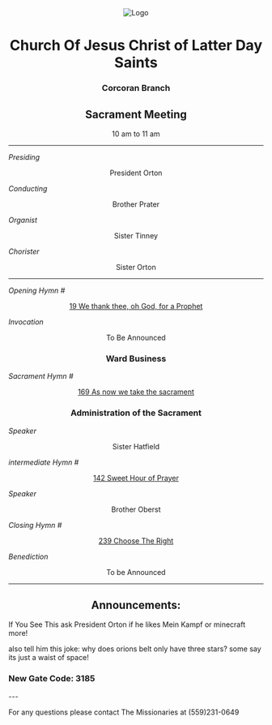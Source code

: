 <div align="center">
  <img src="https://www.churchofjesuschrist.org/imgs/89f0364ae5f611ed983eeeeeac1e4062f04eda24/full/%21640%2C/0/default" alt="Logo">
</div>

<div align="center">
  <h1>Church Of Jesus Christ of Latter Day Saints</h1>  
  <h3>Corcoran Branch</h3>  
  <h2>Sacrament Meeting</h2>  
  10 am to 11 am
</div>

---

*Presiding*  
<div align="center">President Orton</div>

*Conducting*  
<div align="center">Brother Prater</div>

*Organist*  
<div align="center">Sister Tinney</div>

*Chorister*  
<div align="center">Sister Orton</div>

---

*Opening Hymn #*  
<div align="center">
  <a href="https://www.churchofjesuschrist.org/study/manual/hymns/we-thank-thee-o-god-for-a-prophet?lang=eng">19 We thank thee, oh God, for a Prophet</a>
</div>

*Invocation*  
<div align="center">To Be Announced</div>

<div align="center">
  <h3>Ward Business</h3>
</div>

*Sacrament Hymn #*  
<div align="center">
  <a href="https://www.churchofjesuschrist.org/study/manual/hymns/as-now-we-take-the-sacrament?lang=eng">169 As now we take the sacrament</a>
</div>

<div align="center">
  <h3>Administration of the Sacrament</h3>
</div>



*Speaker*
<div align="center"> Sister Hatfield
</div>

<!---
--->

*intermediate Hymn #*  

<div align="center">
  <a href="https://www.churchofjesuschrist.org/study/manual/hymns/sweet-hour-of-prayer?lang=eng">142 Sweet Hour of Prayer</a>
</div>


*Speaker*  

<div align="center"> Brother Oberst
</div>

*Closing Hymn #*  

<div align="center">
  <a href="https://www.churchofjesuschrist.org/study/manual/hymns/choose-the-right?lang=eng">239 Choose The Right</a>
</div>


*Benediction*  
<div align="center">To be Announced</div>

---

<div align="center">
  <h2>Announcements:</h2>
</div>

If You See This ask President Orton if he likes Mein Kampf or minecraft more!

also tell him this joke:
why does orions belt only have three stars?
some say its just a waist of space!

<h3>New Gate Code: 3185</h3>
---

For any questions please contact The Missionaries at (559)231-0649
